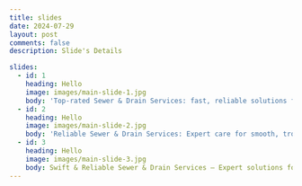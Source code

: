 ```yaml
---
title: slides
date: 2024-07-29
layout: post
comments: false
description: Slide's Details

slides:
  - id: 1
    heading: Hello
    image: images/main-slide-1.jpg
    body: 'Top-rated Sewer & Drain Services: fast, reliable solutions for a worry-free home!'
  - id: 2
    heading: Hello
    image: images/main-slide-2.jpg
    body: 'Reliable Sewer & Drain Services: Expert care for smooth, trouble-free plumbing!'
  - id: 3
    heading: Hello
    image: images/main-slide-3.jpg
    body: Swift & Reliable Sewer & Drain Services — Expert solutions for hassle-free plumbing!
---
```

